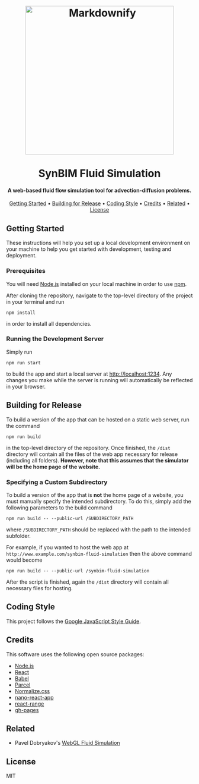 <h1 align="center">
  <br>
  <a href="https://rafaelanderka.com/synbim-fluid-simulation/"><img src="http://www.synbim.co.uk/uploads/2/2/4/4/22449348/geetanjalipatwa-12072017-final.jpg" alt="Markdownify" width="400"></a>
  <br>
  <br>
  SynBIM Fluid Simulation
  <br>
</h1>

<h4 align="center">A web-based fluid flow simulation tool for advection-diffusion problems.</h4>

<p align="center">
  <a href="#getting-started">Getting Started</a> •
  <a href="#building-for-release">Building for Release</a> •
  <a href="#coding-style">Coding Style</a> •
  <a href="#credits">Credits</a> •
  <a href="#related">Related</a> •
  <a href="#license">License</a>
</p>

## Getting Started

These instructions will help you set up a local development environment on your machine to help you get started with development, testing and deployment.

### Prerequisites

You will need [Node.js](https://nodejs.org/) installed on your local machine in order to use [npm](https://www.npmjs.com).

After cloning the repository, navigate to the top-level directory of the project in your terminal and run

```
npm install
```

in order to install all dependencies.

### Running the Development Server

Simply run

```
npm run start
```

to build the app and start a local server at [http://localhost:1234](http://localhost:1234). Any changes you make while the server is running will automatically be reflected in your browser.

## Building for Release

To build a version of the app that can be hosted on a static web server, run the command

```
npm run build
```

in the top-level directory of the repository. Once finished, the `/dist` directory will contain all the files of the web app necessary for release (including all folders). **However, note that this assumes that the simulator will be the home page of the website.**

### Specifying a Custom Subdirectory

To build a version of the app that is **not** the home page of a website, you must manually specify the intended subdirectory. To do this, simply add the following parameters to the build command

```
npm run build -- --public-url /SUBDIRECTORY_PATH
```

where `/SUBDIRECTORY_PATH` should be replaced with the path to the intended subfolder. 

For example, if you wanted to host the web app at `http://www.example.com/synbim-fluid-simulation` then the above command would become

```
npm run build -- --public-url /synbim-fluid-simulation
```

After the script is finished, again the `/dist` directory will contain all necessary files for hosting.

## Coding Style

This project follows the [Google JavaScript Style Guide](https://google.github.io/styleguide/jsguide.html).

## Credits

This software uses the following open source packages:

- [Node.js](https://nodejs.org/)
- [React](https://reactjs.org)
- [Babel](https://babeljs.io)
- [Parcel](https://parceljs.org)
- [Normalize.css](http://necolas.github.io/normalize.css/)
- [nano-react-app](https://github.com/nano-react-app/nano-react-app)
- [react-range](https://github.com/tajo/react-range)
- [gh-pages](https://github.com/tschaub/gh-pages)

## Related

- Pavel Dobryakov's [WebGL Fluid Simulation](https://github.com/PavelDoGreat/WebGL-Fluid-Simulation)

## License

MIT
